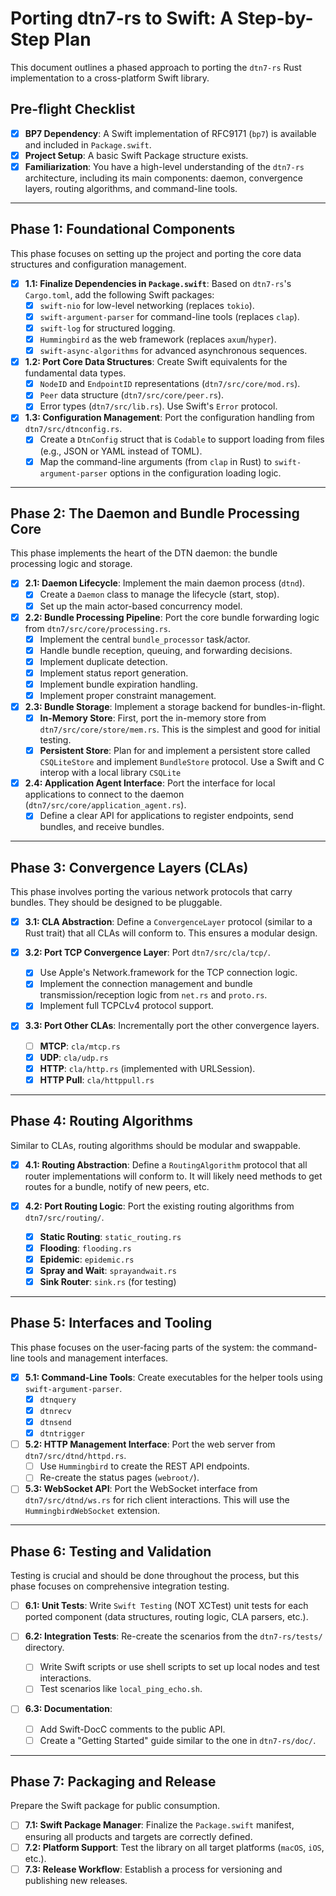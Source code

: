 # Porting dtn7-rs to Swift: A Step-by-Step Plan

This document outlines a phased approach to porting the `dtn7-rs` Rust implementation to a cross-platform Swift library.

## Pre-flight Checklist

- [x] **BP7 Dependency**: A Swift implementation of RFC9171 (`bp7`) is available and included in `Package.swift`.
- [x] **Project Setup**: A basic Swift Package structure exists.
- [x] **Familiarization**: You have a high-level understanding of the `dtn7-rs` architecture, including its main components: daemon, convergence layers, routing algorithms, and command-line tools.

---

## Phase 1: Foundational Components

This phase focuses on setting up the project and porting the core data structures and configuration management.

-   [x] **1.1: Finalize Dependencies in `Package.swift`**: Based on `dtn7-rs`'s `Cargo.toml`, add the following Swift packages:
    -   [x] `swift-nio` for low-level networking (replaces `tokio`).
    -   [x] `swift-argument-parser` for command-line tools (replaces `clap`).
    -   [x] `swift-log` for structured logging.
    -   [x] `Hummingbird` as the web framework (replaces `axum`/`hyper`).
    -   [x] `swift-async-algorithms` for advanced asynchronous sequences.

-   [x] **1.2: Port Core Data Structures**: Create Swift equivalents for the fundamental data types.
    -   [x] `NodeID` and `EndpointID` representations (`dtn7/src/core/mod.rs`).
    -   [x] `Peer` data structure (`dtn7/src/core/peer.rs`).
    -   [x] Error types (`dtn7/src/lib.rs`). Use Swift's `Error` protocol.

-   [x] **1.3: Configuration Management**: Port the configuration handling from `dtn7/src/dtnconfig.rs`.
    -   [x] Create a `DtnConfig` struct that is `Codable` to support loading from files (e.g., JSON or YAML instead of TOML).
    -   [x] Map the command-line arguments (from `clap` in Rust) to `swift-argument-parser` options in the configuration loading logic.

---

## Phase 2: The Daemon and Bundle Processing Core

This phase implements the heart of the DTN daemon: the bundle processing logic and storage.

-   [x] **2.1: Daemon Lifecycle**: Implement the main daemon process (`dtnd`).
    -   [x] Create a `Daemon` class to manage the lifecycle (start, stop).
    -   [x] Set up the main actor-based concurrency model.

-   [x] **2.2: Bundle Processing Pipeline**: Port the core bundle forwarding logic from `dtn7/src/core/processing.rs`.
    -   [x] Implement the central `bundle_processor` task/actor.
    -   [x] Handle bundle reception, queuing, and forwarding decisions.
    -   [x] Implement duplicate detection.
    -   [x] Implement status report generation.
    -   [x] Implement bundle expiration handling.
    -   [x] Implement proper constraint management.

-   [x] **2.3: Bundle Storage**: Implement a storage backend for bundles-in-flight.
    -   [x] **In-Memory Store**: First, port the in-memory store from `dtn7/src/core/store/mem.rs`. This is the simplest and good for initial testing.
    -   [x] **Persistent Store**: Plan for and implement a persistent store called `CSQLiteStore` and implement `BundleStore` protocol. Use a Swift and C interop with a local library `CSQLite` 

-   [x] **2.4: Application Agent Interface**: Port the interface for local applications to connect to the daemon (`dtn7/src/core/application_agent.rs`).
    -   [x] Define a clear API for applications to register endpoints, send bundles, and receive bundles.

---

## Phase 3: Convergence Layers (CLAs)

This phase involves porting the various network protocols that carry bundles. They should be designed to be pluggable.

-   [x] **3.1: CLA Abstraction**: Define a `ConvergenceLayer` protocol (similar to a Rust trait) that all CLAs will conform to. This ensures a modular design.

-   [x] **3.2: Port TCP Convergence Layer**: Port `dtn7/src/cla/tcp/`.
    -   [x] Use Apple's Network.framework for the TCP connection logic.
    -   [x] Implement the connection management and bundle transmission/reception logic from `net.rs` and `proto.rs`.
    -   [x] Implement full TCPCLv4 protocol support.

-   [x] **3.3: Port Other CLAs**: Incrementally port the other convergence layers.
    -   [ ] **MTCP**: `cla/mtcp.rs`
    -   [x] **UDP**: `cla/udp.rs`
    -   [x] **HTTP**: `cla/http.rs` (implemented with URLSession).
    -   [x] **HTTP Pull**: `cla/httppull.rs`

---

## Phase 4: Routing Algorithms

Similar to CLAs, routing algorithms should be modular and swappable.

-   [x] **4.1: Routing Abstraction**: Define a `RoutingAlgorithm` protocol that all router implementations will conform to. It will likely need methods to get routes for a bundle, notify of new peers, etc.

-   [x] **4.2: Port Routing Logic**: Port the existing routing algorithms from `dtn7/src/routing/`.
    -   [x] **Static Routing**: `static_routing.rs`
    -   [x] **Flooding**: `flooding.rs`
    -   [x] **Epidemic**: `epidemic.rs`
    -   [x] **Spray and Wait**: `sprayandwait.rs`
    -   [x] **Sink Router**: `sink.rs` (for testing)

---

## Phase 5: Interfaces and Tooling

This phase focuses on the user-facing parts of the system: the command-line tools and management interfaces.

-   [x] **5.1: Command-Line Tools**: Create executables for the helper tools using `swift-argument-parser`.
    -   [x] `dtnquery`
    -   [x] `dtnrecv`
    -   [x] `dtnsend`
    -   [x] `dtntrigger`

-   [ ] **5.2: HTTP Management Interface**: Port the web server from `dtn7/src/dtnd/httpd.rs`.
    -   [ ] Use `Hummingbird` to create the REST API endpoints.
    -   [ ] Re-create the status pages (`webroot/`).

-   [ ] **5.3: WebSocket API**: Port the WebSocket interface from `dtn7/src/dtnd/ws.rs` for rich client interactions. This will use the `HummingbirdWebSocket` extension.

---

## Phase 6: Testing and Validation

Testing is crucial and should be done throughout the process, but this phase focuses on comprehensive integration testing.

-   [ ] **6.1: Unit Tests**: Write `Swift Testing` (NOT XCTest) unit tests for each ported component (data structures, routing logic, CLA parsers, etc.).

-   [ ] **6.2: Integration Tests**: Re-create the scenarios from the `dtn7-rs/tests/` directory.
    -   [ ] Write Swift scripts or use shell scripts to set up local nodes and test interactions.
    -   [ ] Test scenarios like `local_ping_echo.sh`.

-   [ ] **6.3: Documentation**:
    -   [ ] Add Swift-DocC comments to the public API.
    -   [ ] Create a "Getting Started" guide similar to the one in `dtn7-rs/doc/`.

---

## Phase 7: Packaging and Release

Prepare the Swift package for public consumption.

-   [ ] **7.1: Swift Package Manager**: Finalize the `Package.swift` manifest, ensuring all products and targets are correctly defined.
-   [ ] **7.2: Platform Support**: Test the library on all target platforms (`macOS`, `iOS`, etc.).
-   [ ] **7.3: Release Workflow**: Establish a process for versioning and publishing new releases. 